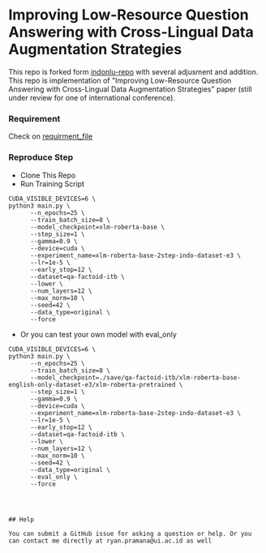 # Improving Low-Resource Question Answering with Cross-Lingual Data Augmentation Strategies

This repo is forked form [indonlu-repo](https://github.com/indobenchmark/indonlu) with several adjusment and addition. This repo is implementation of "Improving Low-Resource Question Answering with Cross-Lingual Data Augmentation Strategies" paper (still under review for one of international conference).




### Requirement
Check on [requirment_file](https://github.com/ryanpram/AwesomeMRC-QuACQA/blob/main/preprocessing-quac-notebook/preprocessing-quac.ipynb)

### Reproduce Step

* Clone This Repo
* Run Training Script
```
CUDA_VISIBLE_DEVICES=6 \
python3 main.py \
      --n_epochs=25 \
      --train_batch_size=8 \
      --model_checkpoint=xlm-roberta-base \
      --step_size=1 \
      --gamma=0.9 \
      --device=cuda \
      --experiment_name=xlm-roberta-base-2step-indo-dataset-e3 \
      --lr=1e-5 \
      --early_stop=12 \
      --dataset=qa-factoid-itb \
      --lower \
      --num_layers=12 \
      --max_norm=10 \
      --seed=42 \
      --data_type=original \
      --force
```
* Or you can test your own model with eval_only

```
CUDA_VISIBLE_DEVICES=6 \
python3 main.py \
      --n_epochs=25 \
      --train_batch_size=8 \
      --model_checkpoint=./save/qa-factoid-itb/xlm-roberta-base-english-only-dataset-e3/xlm-roberta-pretrained \
      --step_size=1 \
      --gamma=0.9 \
      --device=cuda \
      --experiment_name=xlm-roberta-base-2step-indo-dataset-e3 \
      --lr=1e-5 \
      --early_stop=12 \
      --dataset=qa-factoid-itb \
      --lower \
      --num_layers=12 \
      --max_norm=10 \
      --seed=42 \
      --data_type=original \
      --eval_only \
      --force




## Help

You can submit a GitHub issue for asking a question or help. Or you can contact me directly at ryan.pramana@ui.ac.id as well

